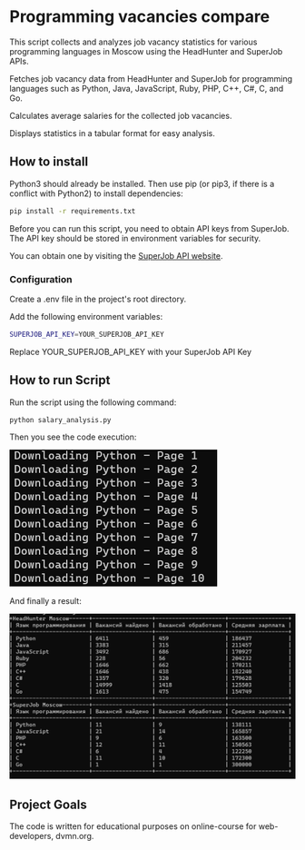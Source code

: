 # Programming vacancies compare

This script collects and analyzes job vacancy statistics for various programming languages in Moscow using the HeadHunter and SuperJob APIs.

Fetches job vacancy data from HeadHunter and SuperJob for programming languages such as Python, Java, JavaScript, Ruby, PHP, C++, C#, C, and Go.

Calculates average salaries for the collected job vacancies.

Displays statistics in a tabular format for easy analysis.

## How to install

Python3 should already be installed. Then use pip (or pip3, if there is a conflict with Python2) to install dependencies:

```bash
pip install -r requirements.txt
```

Before you can run this script, you need to obtain API keys from SuperJob. The API key should be stored in environment variables for security.

You can obtain one by visiting the [SuperJob API website](https://api.superjob.ru/).

### Configuration

Create a .env file in the project's root directory.

Add the following environment variables:

```bash
SUPERJOB_API_KEY=YOUR_SUPERJOB_API_KEY
```
Replace YOUR_SUPERJOB_API_KEY with your SuperJob API Key

## How to run Script

Run the script using the following command:

```bash
python salary_analysis.py
```
Then you see the code execution: 

![Alt text](image.png)

And finally a result:

![Alt text](image-1.png)

## Project Goals
The code is written for educational purposes on online-course for web-developers, dvmn.org.



